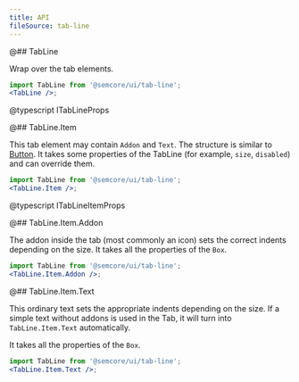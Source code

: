 ```yaml
---
title: API
fileSource: tab-line
---
```


@## TabLine

Wrap over the tab elements.

```jsx
import TabLine from '@semcore/ui/tab-line';
<TabLine />;
```

@typescript ITabLineProps

@## TabLine.Item

This tab element may contain `Addon` and `Text`. The structure is similar to [Button](/components/button/). It takes some properties of the TabLine (for example, `size`, `disabled`) and can override them.

```jsx
import TabLine from '@semcore/ui/tab-line';
<TabLine.Item />;
```

@typescript ITabLineItemProps

@## TabLine.Item.Addon

The addon inside the tab (most commonly an icon) sets the correct indents depending on the size. It takes all the properties of the `Box`.

```jsx
import TabLine from '@semcore/ui/tab-line';
<TabLine.Item.Addon />;
```

@## TabLine.Item.Text

This ordinary text sets the appropriate indents depending on the size. If a simple text without addons is used in the Tab, it will turn into `TabLine.Item.Text` automatically.

It takes all the properties of the `Box`.

```jsx
import TabLine from '@semcore/ui/tab-line';
<TabLine.Item.Text />;
```
